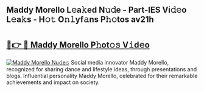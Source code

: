 ## Maddy Morello L𝚎a𝚔ed N𝚞𝚍e - Part-IES Vi𝚍𝚎o L𝚎a𝚔s - H𝚘𝚝 O𝚗𝚕yf𝚊ns P𝚑𝚘tos av21h

# <h2><a href="http://kf6boo.oniu.top/?m=Maddy+Morello">🔗👉 🔴 Maddy Morello P𝚑ot𝚘𝚜 V𝚒d𝚎o</a></h2>

[![Maddy Morello Nu𝚍e𝚜](https://i.imgur.com/0qMVB7G.gif)](http://kf6boo.oniu.top/?m=Maddy+Morello)
Social media innovator Maddy Morello, recognized for sharing dance and lifestyle ideas, through presentations and blogs. Influential personality Maddy Morello, celebrated for their remarkable achievements and impact on society.  
